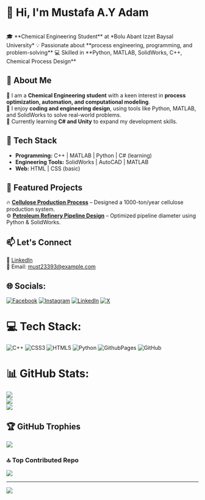 # 👋 Hi, I'm Mustafa A.Y Adam  
<br/>
🎓 **Chemical Engineering Student** at *Bolu Abant Izzet Baysal University*  
💡 Passionate about **process engineering, programming, and problem-solving**  
💻 Skilled in **Python, MATLAB, SolidWorks, C++, Chemical Process Design**  

## 🚀 About Me  
🔹 I am a **Chemical Engineering student** with a keen interest in **process optimization, automation, and computational modeling**.  
🔹 I enjoy **coding and engineering design**, using tools like Python, MATLAB, and SolidWorks to solve real-world problems.  
🔹 Currently learning **C# and Unity** to expand my development skills.  

## 🔧 Tech Stack  
- **Programming:** C++ | MATLAB | Python | C# (learning)  
- **Engineering Tools:** SolidWorks | AutoCAD | MATLAB  
- **Web:** HTML | CSS (basic)  

## 📌 Featured Projects  
🔥 **[Cellulose Production Process](https://github.com/mustafachemeng/cellulose-project)** – Designed a 1000-ton/year cellulose production system.  
⚙️ **[Petroleum Refinery Pipeline Design](https://github.com/mustafachemEng/pipeline-design)** – Optimized pipeline diameter using Python & SolidWorks.  

## 📫 Let's Connect  
🔗 [LinkedIn](https://www.linkedin.com/in/mustafa-ali-2b5624257/)  
📧 Email: must23393@example.com  

## 🌐 Socials:
[![Facebook](https://img.shields.io/badge/Facebook-%231877F2.svg?logo=Facebook&logoColor=white)](https://facebook.com/https://www.facebook.com/profile.php?id=100066618020433) [![Instagram](https://img.shields.io/badge/Instagram-%23E4405F.svg?logo=Instagram&logoColor=white)](https://instagram.com/https://www.instagram.com/c_jay_233/) [![LinkedIn](https://img.shields.io/badge/LinkedIn-%230077B5.svg?logo=linkedin&logoColor=white)](https://linkedin.com/in/https://www.linkedin.com/in/mustafa-ali-2b5624257/?lipi=urn%3Ali%3Apage%3Ad_flagship3_notifications%3BgxaKr0oPTcWivI7JDE%2BeMA%3D%3D) [![X](https://img.shields.io/badge/X-black.svg?logo=X&logoColor=white)](https://x.com/https://x.com/Must23393Ali) 

# 💻 Tech Stack:
![C++](https://img.shields.io/badge/c%23-%23239120.svg?style=for-the-badge&logo=csharp&logoColor=white) ![CSS3](https://img.shields.io/badge/css3-%231572B6.svg?style=for-the-badge&logo=css3&logoColor=white) ![HTML5](https://img.shields.io/badge/html5-%23E34F26.svg?style=for-the-badge&logo=html5&logoColor=white) ![Python](https://img.shields.io/badge/python-3670A0?style=for-the-badge&logo=python&logoColor=ffdd54) ![GithubPages](https://img.shields.io/badge/github%20pages-121013?style=for-the-badge&logo=github&logoColor=white) ![GitHub](https://img.shields.io/badge/github-%23121011.svg?style=for-the-badge&logo=github&logoColor=white) 
# 📊 GitHub Stats:
![](https://github-readme-stats.vercel.app/api?username=mustafaChemEng&theme=dark&hide_border=false&include_all_commits=false&count_private=false)<br/>
![](https://github-readme-streak-stats.herokuapp.com/?user=mustafaChemEng&theme=dark&hide_border=false)<br/>
![](https://github-readme-stats.vercel.app/api/top-langs/?username=mustafaChemEng&theme=dark&hide_border=false&include_all_commits=false&count_private=false&layout=compact)

## 🏆 GitHub Trophies
![](https://github-profile-trophy.vercel.app/?username=mustafaChemEng&theme=radical&no-frame=false&no-bg=true&margin-w=4)

### 🔝 Top Contributed Repo
![](https://github-contributor-stats.vercel.app/api?username=mustafaChemEng&limit=5&theme=dark&combine_all_yearly_contributions=true)

---
[![](https://visitcount.itsvg.in/api?id=mustafaChemEng&icon=0&color=0)](https://visitcount.itsvg.in)

<!-- Proudly created with GPRM ( https://gprm.itsvg.in ) -->
